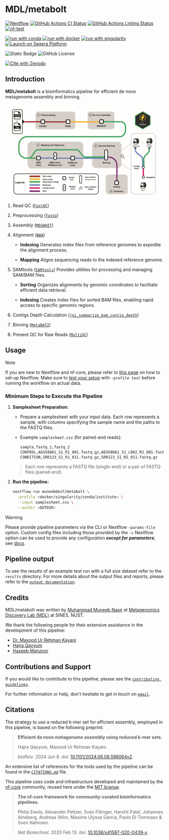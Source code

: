 # MDL/metabolt

[![Nextflow](https://img.shields.io/badge/nextflow%20DSL2-%E2%89%A524.04.2-23aa62.svg)](https://www.nextflow.io/)
[![GitHub Actions CI Status](https://github.com/muneebdev7/metabolt/actions/workflows/ci.yml/badge.svg)](https://github.com/muneebdev7/metabolt/actions/workflows/ci.yml)
[![GitHub Actions Linting Status](https://github.com/muneebdev7/metabolt/actions/workflows/linting.yml/badge.svg)](https://github.com/muneebdev7/metabolt/actions/workflows/linting.yml)
[![nf-test](https://img.shields.io/badge/unit_tests-nf--test-337ab7.svg)](https://www.nf-test.com)

[![run with conda](http://img.shields.io/badge/run%20with-conda-3EB049?labelColor=000000&logo=anaconda)](https://docs.conda.io/en/latest/)
[![run with docker](https://img.shields.io/badge/run%20with-docker-0db7ed?labelColor=000000&logo=docker)](https://www.docker.com/)
[![run with singularity](https://img.shields.io/badge/run%20with-singularity-1d355c.svg?labelColor=000000)](https://sylabs.io/docs/)
[![Launch on Seqera Platform](https://img.shields.io/badge/Launch%20%F0%9F%9A%80-Seqera%20Platform-%234256e7)](https://cloud.seqera.io/launch?pipeline=https://github.com/muneebdev7/metabolt)

![Static Badge](https://img.shields.io/badge/Platform-Linux-black?logo=linux&logoColor=black&labelColor=grey&color=orange)
![GitHub License](https://img.shields.io/github/license/muneebdev7/metabolt?color=teal)

[![Cite with Zenodo](http://img.shields.io/badge/DOI-10.5281/zenodo.XXXXXXX-1073c8?labelColor=000000)](https://doi.org/10.5281/zenodo.XXXXXXX)

## Introduction

**MDL/metabolt** is a bioinformatics pipeline for efficient de novo metagenome assembly and binning.

![MDL/metabolt](docs/images/metabolt_workflow_light.png)

1. Read QC ([`FastQC`](https://www.bioinformatics.babraham.ac.uk/projects/fastqc/))

2. Preprocessing ([`fastp`](https://github.com/OpenGene/fastp))

3. Assembly ([`MEGAHIT`](https://github.com/voutcn/megahit))

4. Alignment ([`BWA`](https://github.com/lh3/bwa))

   - **Indexing**
     Generates index files from reference genomes to expedite the alignment process.

   - **Mapping**
     Aligns sequencing reads to the indexed reference genome.

5. SAMtools ([`SAMtools`](https://github.com/samtools/samtools))
   Provides utilities for processing and managing SAM/BAM files.

   - **Sorting**
     Organizes alignments by genomic coordinates to facilitate efficient data retrieval.

   - **Indexing**
     Creates index files for sorted BAM files, enabling rapid access to specific genomic regions.

6. Contigs Depth Calculation ([`jgi_summarize_bam_contig_depth`](https://bitbucket.org/berkeleylab/metabat/src/master/))

7. Binning ([`MetaBAT2`](https://bitbucket.org/berkeleylab/metabat/src/master/))

8. Present QC for Raw Reads ([`MultiQC`](https://multiqc.info/))

## Usage

> [!NOTE]
> If you are new to Nextflow and nf-core, please refer to [this page](https://nf-co.re/docs/usage/installation) on how to set-up Nextflow. Make sure to [test your setup](https://nf-co.re/docs/usage/introduction#how-to-run-a-pipeline) with `-profile test` before running the workflow on actual data.

### Minimum Steps to Execute the Pipeline

1. **Samplesheet Preparation:**

   - Prepare a samplesheet with your input data. Each row represents a sample, with columns specifying the sample name and the paths to the FASTQ files.

   - Example `samplesheet.csv` (for paired-end reads):

     ```csv
     sample,fastq_1,fastq_2
     CONTROL,AEG588A1_S1_R1_001.fastq.gz,AEG588A1_S1_L002_R2_001.fastq.gz
     CONDITION,SRR123_S1_R1_011.fastq.gz,SRR123_S1_R2_011.fastq.gz
     ```

   > Each row represents a FASTQ file (single-end) or a pair of FASTQ files (paired-end).

2. **Run the pipeline:**

   ```bash
   nextflow run muneebdev7/metabolt \
     -profile <docker/singularity/conda/institute> \
     --input samplesheet.csv \
     --outdir <OUTDIR>
   ```

> [!WARNING]
> Please provide pipeline parameters via the CLI or Nextflow `-params-file` option. Custom config files including those provided by the `-c` Nextflow option can be used to provide any configuration _**except for parameters**_; see [docs](https://nf-co.re/docs/usage/getting_started/configuration#custom-configuration-files).

## Pipeline output

To see the results of an example test run with a full size dataset refer to the `results` directory.
For more details about the output files and reports, please refer to the
[`output documentation`](docs/output.md).

## Credits

MDL/metabolt was written by [Muhammad Muneeb Nasir](https://github.com/muneebdev7/metabolt) at [Metagenomics Discovery Lab (MDL)](https://sines.nust.edu.pk/) at SINES, NUST.

We thank the following people for their extensive assistance in the development of this pipeline:

- [Dr. Masood Ur Rehman Kayani](https://sines.nust.edu.pk/faculty/masood-ur-rehman-kayani/)
- [Hajra Qayyum](https://www.researchgate.net/profile/Hajra-Qayyum)
- [Haseeb Manzoor](https://www.linkedin.com/in/haseebmanzoor/)

## Contributions and Support

If you would like to contribute to this pipeline, please see the [`contributing guidelines`](.github/CONTRIBUTING.md).

For further information or help, don't hesitate to get in touch on [`email`](muneebgojra@gmail.com).

## Citations

<!-- If you use [muneebdev7/metabolt](https://www.github.com/muneebdev7/metabolt) for your analysis, please cite it using the following doi: [10.5281/zenodo.XXXXXX](https://doi.org/10.5281/zenodo.XXXXXX) -->

The strategy to use a reduced k-mer set for efficient assembly, employed in this pipeline, is based on the following preprint:

> **Efficient de novo metagenome assembly using reduced k-mer sets.**
>
> Hajra Qayyum, Masood Ur Rehman Kayani.
>
> _bioRxiv._ 2024 Jun 8. doi: [10.1101/2024.06.08.598064v2](https://www.biorxiv.org/content/10.1101/2024.06.08.598064v2).

An extensive list of references for the tools used by the pipeline can be found in the [`CITATIONS.md`](CITATIONS.md) file.

This pipeline uses code and infrastructure developed and maintained by the [nf-core](https://nf-co.re) community, reused here under the [MIT license](https://github.com/nf-core/tools/blob/main/LICENSE).

> **The nf-core framework for community-curated bioinformatics pipelines.**
>
> Philip Ewels, Alexander Peltzer, Sven Fillinger, Harshil Patel, Johannes Alneberg, Andreas Wilm, Maxime Ulysse Garcia, Paolo Di Tommaso & Sven Nahnsen.
>
> _Nat Biotechnol._ 2020 Feb 13. doi: [10.1038/s41587-020-0439-x](https://dx.doi.org/10.1038/s41587-020-0439-x).
